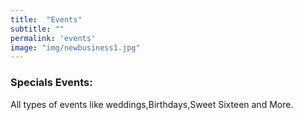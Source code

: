 ```yaml
---
title:  "Events"
subtitle: ""
permalink: 'events'
image: "img/newbusiness1.jpg"
---
```


### Specials Events:

All types of events like weddings,Birthdays,Sweet Sixteen and More.
